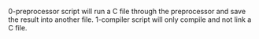 0-preprocessor script will run a C file through the preprocessor and save the result into another file.
1-compiler script will only compile and not link a C file.

